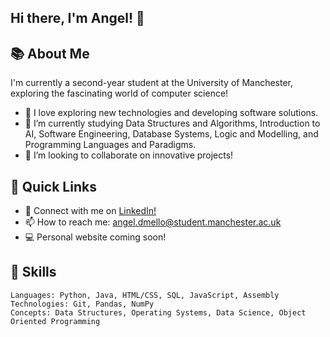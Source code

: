 ## Hi there, I'm Angel! 👋

## 📚 About Me 

I'm currently a second-year student at the University of Manchester, exploring the fascinating world of computer science!

- 🔭 I love exploring new technologies and developing software solutions.
- 🌱 I’m currently studying Data Structures and Algorithms, Introduction to AI,
     Software Engineering, Database Systems, Logic and Modelling, and Programming Languages and Paradigms.
- 👯 I’m looking to collaborate on innovative projects!

## 🔮 Quick Links 

- 💬 Connect with me on [LinkedIn!](https://www.linkedin.com/in/angeldmello/)
- 📫 How to reach me: [angel.dmello@student.manchester.ac.uk](mailto:angel.dmello@student.manchester.ac.uk)
- 💻 Personal website coming soon! 

## 🔭 Skills

```text
Languages: Python, Java, HTML/CSS, SQL, JavaScript, Assembly
Technologies: Git, Pandas, NumPy
Concepts: Data Structures, Operating Systems, Data Science, Object Oriented Programming
